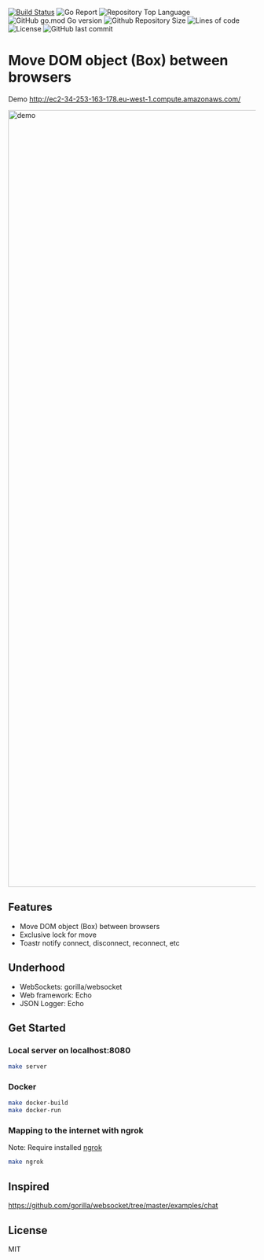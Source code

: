 [![Build Status](https://www.travis-ci.com/roman-wb/websocket-mover.svg?branch=master)](https://www.travis-ci.com/roman-wb/websocket-mover)
![Go Report](https://goreportcard.com/badge/github.com/roman-wb/websocket-mover)
![Repository Top Language](https://img.shields.io/github/languages/top/roman-wb/websocket-mover)
![GitHub go.mod Go version](https://img.shields.io/github/go-mod/go-version/roman-wb/websocket-mover)
![Github Repository Size](https://img.shields.io/github/repo-size/roman-wb/websocket-mover)
![Lines of code](https://img.shields.io/tokei/lines/github/roman-wb/websocket-mover)
![License](https://img.shields.io/badge/license-MIT-green)
![GitHub last commit](https://img.shields.io/github/last-commit/roman-wb/websocket-mover)

# Move DOM object (Box) between browsers

Demo http://ec2-34-253-163-178.eu-west-1.compute.amazonaws.com/

<img width="1581" alt="demo" src="https://user-images.githubusercontent.com/8343350/126767561-6a164a51-d40f-43a4-bf83-1ceea280c71b.png">

## Features

- Move DOM object (Box) between browsers
- Exclusive lock for move
- Toastr notify connect, disconnect, reconnect, etc

## Underhood

- WebSockets: gorilla/websocket
- Web framework: Echo
- JSON Logger: Echo

## Get Started

### Local server on localhost:8080

```bash
make server
```

### Docker

```bash
make docker-build
make docker-run
```

### Mapping to the internet with ngrok

Note: Require installed [ngrok](https://ngrok.com)

```bash
make ngrok
```

## Inspired

https://github.com/gorilla/websocket/tree/master/examples/chat

## License

MIT
